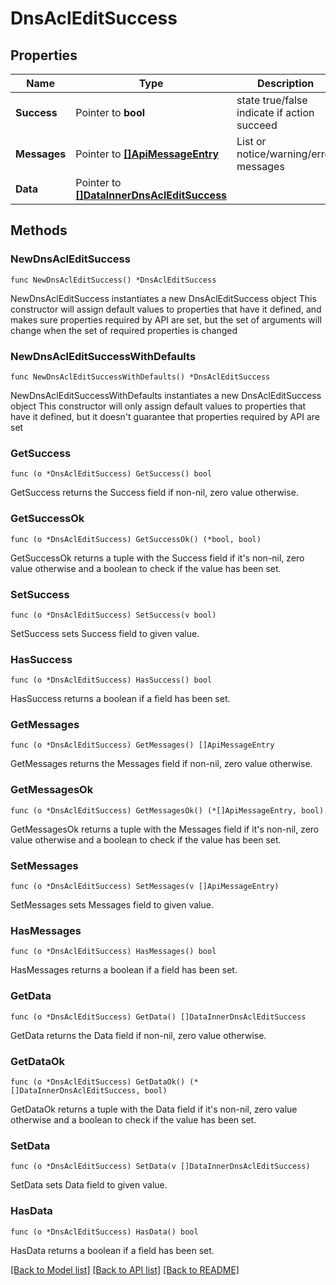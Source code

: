 # DnsAclEditSuccess

## Properties

Name | Type | Description | Notes
------------ | ------------- | ------------- | -------------
**Success** | Pointer to **bool** | state true/false indicate if action succeed | [optional] 
**Messages** | Pointer to [**[]ApiMessageEntry**](ApiMessageEntry.md) | List or notice/warning/error messages | [optional] 
**Data** | Pointer to [**[]DataInnerDnsAclEditSuccess**](DataInnerDnsAclEditSuccess.md) |  | [optional] 

## Methods

### NewDnsAclEditSuccess

`func NewDnsAclEditSuccess() *DnsAclEditSuccess`

NewDnsAclEditSuccess instantiates a new DnsAclEditSuccess object
This constructor will assign default values to properties that have it defined,
and makes sure properties required by API are set, but the set of arguments
will change when the set of required properties is changed

### NewDnsAclEditSuccessWithDefaults

`func NewDnsAclEditSuccessWithDefaults() *DnsAclEditSuccess`

NewDnsAclEditSuccessWithDefaults instantiates a new DnsAclEditSuccess object
This constructor will only assign default values to properties that have it defined,
but it doesn't guarantee that properties required by API are set

### GetSuccess

`func (o *DnsAclEditSuccess) GetSuccess() bool`

GetSuccess returns the Success field if non-nil, zero value otherwise.

### GetSuccessOk

`func (o *DnsAclEditSuccess) GetSuccessOk() (*bool, bool)`

GetSuccessOk returns a tuple with the Success field if it's non-nil, zero value otherwise
and a boolean to check if the value has been set.

### SetSuccess

`func (o *DnsAclEditSuccess) SetSuccess(v bool)`

SetSuccess sets Success field to given value.

### HasSuccess

`func (o *DnsAclEditSuccess) HasSuccess() bool`

HasSuccess returns a boolean if a field has been set.

### GetMessages

`func (o *DnsAclEditSuccess) GetMessages() []ApiMessageEntry`

GetMessages returns the Messages field if non-nil, zero value otherwise.

### GetMessagesOk

`func (o *DnsAclEditSuccess) GetMessagesOk() (*[]ApiMessageEntry, bool)`

GetMessagesOk returns a tuple with the Messages field if it's non-nil, zero value otherwise
and a boolean to check if the value has been set.

### SetMessages

`func (o *DnsAclEditSuccess) SetMessages(v []ApiMessageEntry)`

SetMessages sets Messages field to given value.

### HasMessages

`func (o *DnsAclEditSuccess) HasMessages() bool`

HasMessages returns a boolean if a field has been set.

### GetData

`func (o *DnsAclEditSuccess) GetData() []DataInnerDnsAclEditSuccess`

GetData returns the Data field if non-nil, zero value otherwise.

### GetDataOk

`func (o *DnsAclEditSuccess) GetDataOk() (*[]DataInnerDnsAclEditSuccess, bool)`

GetDataOk returns a tuple with the Data field if it's non-nil, zero value otherwise
and a boolean to check if the value has been set.

### SetData

`func (o *DnsAclEditSuccess) SetData(v []DataInnerDnsAclEditSuccess)`

SetData sets Data field to given value.

### HasData

`func (o *DnsAclEditSuccess) HasData() bool`

HasData returns a boolean if a field has been set.


[[Back to Model list]](../README.md#documentation-for-models) [[Back to API list]](../README.md#documentation-for-api-endpoints) [[Back to README]](../README.md)


